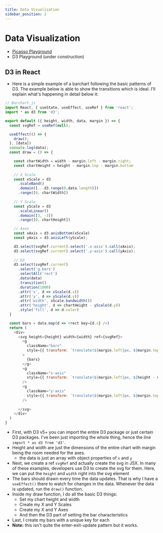 ```yaml
---
title: Data Visualization
sidebar_position: 2
---
```


# Data Visualization

- [Picasso Playground](https://github.com/coolinmc6/picasso-playground)
- D3 Playground (under construction)

## D3 in React

- Here is a simple example of a barchart following the basic patterns of D3. The example below is able to show
the transitions which is ideal. I'll explain what's happening in detail below it:

```js
// Barchart.js
import React, { useState, useEffect, useRef } from 'react';
import * as d3 from 'd3';

export default ({ height, width, data, margin }) => {
  const svgRef = useRef(null);

  useEffect(() => {
    draw();
  }, [data])
  console.log(data);
  const draw = () => {

    const chartWidth = width - margin.left - margin.right;
    const chartHeight = height - margin.top - margin.bottom
    
    // X Scale
    const xScale = d3
      .scaleBand()
      .domain([...d3.range(0,data.length)])
      .range([0, chartWidth])
    
    // Y Scale
    const yScale = d3
      .scaleLinear()
      .domain([3, -3])
      .range([0, chartHeight])

    // Axes
    const xAxis = d3.axisBottom(xScale)
    const yAxis = d3.axisLeft(yScale);

    d3.select(svgRef.current).select('.x-axis').call(xAxis);
    d3.select(svgRef.current).select('.y-axis').call(yAxis);
    
    // D3
    d3.select(svgRef.current)
      .select('g.bars')
      .selectAll('rect')
      .data(data)
      .transition()
      .duration(1000)
      .attr('x', d => xScale(d.x))
      .attr('y', d => yScale(d.y))
      .attr('width', xScale.bandwidth())
      .attr('height', d => chartHeight - yScale(d.y))
      .style('fill', d => d.color)
  }

  const bars = data.map(d => <rect key={d.x} />)
  return (
    <div>
      <svg height={height} width={width} ref={svgRef}>
        <g 
          className="bars"
          style={{ transform: `translate(${margin.left}px, ${margin.top}px)`}}
        >
          {bars}
        </g>
        <g 
          className="x-axis"
          style={{ transform: `translate(${margin.left}px, ${height - margin.bottom}px)`}}
        />
        <g 
          className="y-axis"
          style={{ transform: `translate(${margin.left}px, ${margin.top}px)`}}
        />
        
      </svg>
    </div>
  )
}
```
- First, with D3 v5+ you can import the entire D3 package or just certain D3 packages. I've been just
importing the whole thing, hence the line `import * as d3 from 'd3'`.
- Height and width are just the dimensions of the entire chart with margin being the room needed for
the axes.
  - the data is just an array with object properties of `x` and `y`
- Next, we create a ref `svgRef` and actually create the svg in JSX. In many of these examples, developers use
D3 to create the svg for them. Here, we can put the `height` and `width` right into the svg element
- The bars should drawn every time the data updates. That is why I have a `useEffect()` there to watch for changes
in the data. Whenever the data is updated, run the `draw()` function.
- Inside my draw function, I do all the basic D3 things:
	- Set my chart height and width
	- Create my X and Y Scales
	- Create my X and Y Axes
	- And then the D3 part of setting the bar characteristics
- Last, I create my bars with a unique key for each 
- **Note:** this isn't quite the enter-exit-update pattern but it works.
